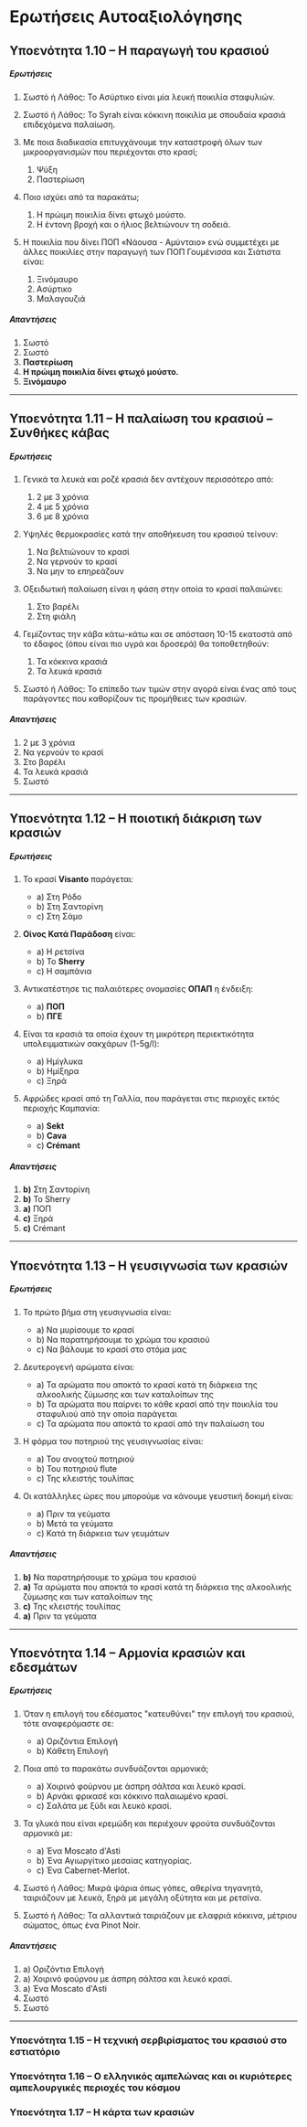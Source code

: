 # **Ερωτήσεις Αυτοαξιολόγησης**



## Υποενότητα 1.10 – Η παραγωγή του κρασιού  



##### Ερωτήσεις 

1. Σωστό ή Λάθος: Το Ασύρτικο είναι μία λευκή ποικιλία σταφυλιών.  

2. Σωστό ή Λάθος: Το Syrah είναι κόκκινη ποικιλία με σπουδαία κρασιά επιδεχόμενα παλαίωση.  

3. Με ποια διαδικασία επιτυγχάνουμε την καταστροφή όλων των μικροοργανισμών που περιέχονται στο κρασί;  
   1. Ψύξη  
   2. Παστερίωση  

4. Ποιο ισχύει από τα παρακάτω;  
   1. Η πρώιμη ποικιλία δίνει φτωχό μούστο.  
   2. Η έντονη βροχή και ο ήλιος βελτιώνουν τη σοδειά.  

5. Η ποικιλία που δίνει ΠΟΠ «Νάουσα - Αμύνταιο» ενώ συμμετέχει με άλλες ποικιλίες στην παραγωγή των ΠΟΠ Γουμένισσα και Σιάτιστα είναι:  
   1. Ξινόμαυρο  
   2. Ασύρτικο  
   3. Μαλαγουζιά  

##### Απαντήσεις

1. Σωστό
2. Σωστό
3. **Παστερίωση**
4. **Η πρώιμη ποικιλία δίνει φτωχό μούστο.**
5. **Ξινόμαυρο**



---



## Υποενότητα 1.11 – Η παλαίωση του κρασιού – Συνθήκες κάβας  



##### Ερωτήσεις 

1. Γενικά τα λευκά και ροζέ κρασιά δεν αντέχουν περισσότερο από:  
   1. 2 με 3 χρόνια  
   2. 4 με 5 χρόνια  
   3. 6 με 8 χρόνια  

2. Υψηλές θερμοκρασίες κατά την αποθήκευση του κρασιού τείνουν:  
   1. Να βελτιώνουν το κρασί  
   2. Να γερνούν το κρασί  
   3. Να μην το επηρεάζουν  

3. Οξειδωτική παλαίωση είναι η φάση στην οποία το κρασί παλαιώνει:  
   1. Στο βαρέλι  
   2. Στη φιάλη  

4. Γεμίζοντας την κάβα κάτω-κάτω και σε απόσταση 10-15 εκατοστά από το έδαφος (όπου είναι πιο υγρά και δροσερά) θα τοποθετηθούν:  
   1. Τα κόκκινα κρασιά  
   2. Τα λευκά κρασιά  

5. Σωστό ή Λάθος: Το επίπεδο των τιμών στην αγορά είναι ένας από τους παράγοντες που καθορίζουν τις προμήθειες των κρασιών.  

##### Απαντήσεις

1. 2 με 3 χρόνια
2. Να γερνούν το κρασί
3. Στο βαρέλι
4. Τα λευκά κρασιά
5. Σωστό



---



## Υποενότητα 1.12 – Η ποιοτική διάκριση των κρασιών 



##### Ερωτήσεις 

1. Το κρασί **Visanto** παράγεται:
   - a) Στη Ρόδο
   - b) Στη Σαντορίνη
   - c) Στη Σάμο

2. **Οίνος Κατά Παράδοση** είναι:
   - a) Η ρετσίνα
   - b) Το **Sherry**
   - c) Η σαμπάνια

3. Αντικατέστησε τις παλαιότερες ονομασίες **ΟΠΑΠ** η ένδειξη:
   - a) **ΠΟΠ**
   - b) **ΠΓΕ**

4. Είναι τα κρασιά τα οποία έχουν τη μικρότερη περιεκτικότητα υπολειμματικών σακχάρων (1-5g/l):
   - a) Ημίγλυκα
   - b) Ημίξηρα
   - c) Ξηρά

5. Αφρώδες κρασί από τη Γαλλία, που παράγεται στις περιοχές εκτός περιοχής Καμπανία:
   - a) **Sekt**
   - b) **Cava**
   - c) **Crémant**



##### Απαντήσεις

1. **b)** Στη Σαντορίνη  
2. **b)** Το Sherry  
3. **a)** ΠΟΠ  
4. **c)** Ξηρά  
5. **c)** Crémant  



---



## Υποενότητα 1.13 – Η γευσιγνωσία των κρασιών 



##### Ερωτήσεις 

1. Το πρώτο βήμα στη γευσιγνωσία είναι:
   - a) Να μυρίσουμε το κρασί
   - b) Να παρατηρήσουμε το χρώμα του κρασιού
   - c) Να βάλουμε το κρασί στο στόμα μας  

2. Δευτερογενή αρώματα είναι:
   - a) Τα αρώματα που αποκτά το κρασί κατά τη διάρκεια της αλκοολικής ζύμωσης και των καταλοίπων της
   - b) Τα αρώματα που παίρνει το κάθε κρασί από την ποικιλία του σταφυλιού από την οποία παράγεται
   - c) Τα αρώματα που αποκτά το κρασί από την παλαίωση του  

3. Η φόρμα του ποτηριού της γευσιγνωσίας είναι:
   - a) Του ανοιχτού ποτηριού
   - b) Του ποτηριού flute
   - c) Της κλειστής τουλίπας  

4. Οι κατάλληλες ώρες που μπορούμε να κάνουμε γευστική δοκιμή είναι:
   - a) Πριν τα γεύματα
   - b) Μετά τα γεύματα
   - c) Κατά τη διάρκεια των γευμάτων  

##### Απαντήσεις

1. **b)** Να παρατηρήσουμε το χρώμα του κρασιού  
2. **a)** Τα αρώματα που αποκτά το κρασί κατά τη διάρκεια της αλκοολικής ζύμωσης και των καταλοίπων της  
3. **c)** Της κλειστής τουλίπας  
4. **a)** Πριν τα γεύματα  



---



## Υποενότητα 1.14 – Αρμονία κρασιών και εδεσμάτων  



##### Ερωτήσεις 

1. Όταν η επιλογή του εδέσματος "κατευθύνει" την επιλογή του κρασιού, τότε αναφερόμαστε σε:
	- a) Οριζόντια Επιλογή
	- b) Κάθετη Επιλογή

2. Ποια από τα παρακάτω συνδυάζονται αρμονικά;
	- a) Χοιρινό φούρνου με άσπρη σάλτσα και λευκό κρασί.
	- b) Αρνάκι φρικασέ και κόκκινο παλαιωμένο κρασί.
	- c) Σαλάτα με ξύδι και λευκό κρασί.

3. Τα γλυκά που είναι κρεμώδη και περιέχουν φρούτα συνδυάζονται αρμονικά με:
    - a) Ένα Moscato d'Asti
    - b) Ένα Αγιωργίτικο μεσαίας κατηγορίας.
    - c) Ένα Cabernet-Merlot.

4. Σωστό ή Λάθος: Μικρά ψάρια όπως γόπες, αθερίνα τηγανητά, ταιριάζουν με λευκά, ξηρά με μεγάλη οξύτητα και με ρετσίνα.

5. Σωστό ή Λάθος: Τα αλλαντικά ταιριάζουν με ελαφριά κόκκινα, μέτριου σώματος, όπως ένα Pinot Noir.



##### Απαντήσεις

1. a) Οριζόντια Επιλογή
2. a) Χοιρινό φούρνου με άσπρη σάλτσα και λευκό κρασί.  
3. a) Ένα Moscato d'Asti
4. Σωστό
5. Σωστό





---

### Υποενότητα 1.15 – Η τεχνική σερβιρίσματος του κρασιού στο εστιατόριο  

### Υποενότητα 1.16 – Ο ελληνικός αμπελώνας και οι κυριότερες αμπελουργικές περιοχές του κόσμου  

### Υποενότητα 1.17 – Η κάρτα των κρασιών  
